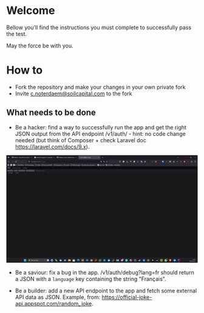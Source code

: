 # Welcome

Bellow you'll find the instructions you must complete to successfully pass the test.

May the force be with you.

# How to

* Fork the repository and make your changes in your own private fork
* Invite c.noterdaem@soilcapital.com to the fork

## What needs to be done

- Be a hacker: find a way to successfully run the app and get the right JSON output from the API endpoint /v1/auth/ - hint: no code change needed (but think of Composer + check Laravel doc https://laravel.com/docs/9.x).

![Be a Hacker](be_a_hacker.png)

- Be a saviour: fix a bug in the app. /v1/auth/debug?lang=fr should return a JSON with a `language` key containing the string "Français".

- Be a builder: add a new API endpoint to the app and fetch some external API data as JSON. Example, from: https://official-joke-api.appspot.com/random_joke.

